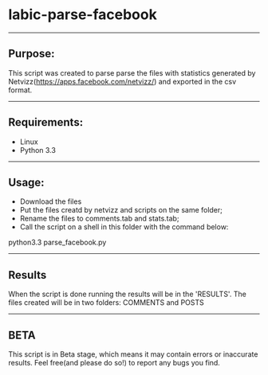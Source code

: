 labic-parse-facebook
==================

------------------
Purpose:
------------------
This script was created to parse parse the files with statistics generated by Netvizz(https://apps.facebook.com/netvizz/) and exported in the csv format.

------------------
Requirements:
------------------
* Linux
* Python 3.3

------------------
Usage:
------------------
* Download the files
* Put the files creatd by netvizz and scripts on the same folder;
* Rename the files to comments.tab and stats.tab;
* Call the script on a shell in this folder with the command below:

python3.3 parse_facebook.py

------------------
Results
------------------
When the script is done running the results will be in the 'RESULTS'. The files created will be in two folders:
COMMENTS and POSTS

------------------
BETA
------------------
This script is in Beta stage, which means it may contain errors or inaccurate results. Feel free(and please do so!) to report any bugs you find. 

